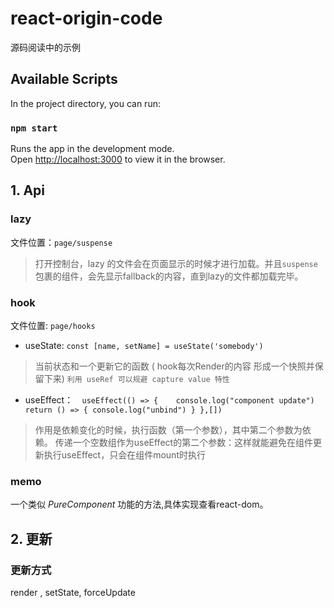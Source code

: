 # react-origin-code
源码阅读中的示例

## Available Scripts

In the project directory, you can run:

### `npm start`

Runs the app in the development mode.<br>
Open [http://localhost:3000](http://localhost:3000) to view it in the browser.

## 1. Api 

### lazy
  文件位置：`page/suspense` 
  >  打开控制台，lazy 的文件会在页面显示的时候才进行加载。并且`suspense`包裹的组件，会先显示fallback的内容，直到lazy的文件都加载完毕。

###  hook
文件位置: `page/hooks`
 - useState:  `const [name, setName] = useState('somebody')`  
> 当前状态和一个更新它的函数   ( hook每次Render的内容 形成一个快照并保留下来)
    `利用 useRef 可以规避 capture value 特性`
 - useEffect：`  useEffect(() => {   
   console.log("component update")
    return () => {
      console.log("unbind")
    }
  },[])`
> 作用是依赖变化的时候，执行函数（第一个参数），其中第二个参数为依赖。 传递一个空数组作为useEffect的第二个参数：这样就能避免在组件更新执行useEffect，只会在组件mount时执行
### memo
一个类似 *PureComponent* 功能的方法,具体实现查看react-dom。

## 2. 更新

### 更新方式
render , setState, forceUpdate 


  
  
